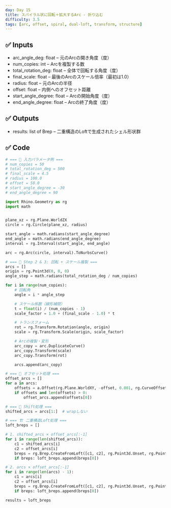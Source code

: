 ```yaml
---
day: Day 15
title: スパイラル状に回転＋拡大するArc - 折り込む
difficulty: 3.5
tags: [arc, offset, spiral, dual-loft, transform, structure]
---
```


## ✅ Inputs

- arc_angle_deg: float – 元のArcの開き角度（度）
- num_copies: int – Arcを複製する数
- total_rotation_deg: float – 全体で回転する角度（度）
- final_scale: float – 最後のArcのスケール倍率（最初は1.0）
- radius: float – 元のArcの半径
- offset: float – 内側へのオフセット距離
- start_angle_degree: float – Arcの開始角度（度）
- end_angle_degree: float – Arcの終了角度（度）

## ✅ Outputs

- results: list of Brep – 二重構造のLoftで生成されたシェル形状群

## ✅ Code

```python
# === 🔧 入力パラメータ例 ===
# num_copies = 50 
# total_rotation_deg = 500
# final_scale = 4.5
# radius = 100.0   
# offset = 50.0
# start_angle_degree = -30
# end_angle_degree = 90

import Rhino.Geometry as rg
import math


plane_xz = rg.Plane.WorldZX
circle = rg.Circle(plane_xz, radius)

start_angle = math.radians(start_angle_degree)
end_angle = math.radians(end_angle_degree)
interval = rg.Interval(start_angle, end_angle)

arc = rg.Arc(circle, interval).ToNurbsCurve()

# === 🔁 Step 2 & 3: 回転 + スケール複製 ===
arcs = []
origin = rg.Point3d(0, 0, 0)
angle_step = math.radians(total_rotation_deg / num_copies)

for i in range(num_copies):
    # 回転角
    angle = i * angle_step

    # スケール係数（線形補間）
    t = float(i) / (num_copies - 1)
    scale_factor = 1.0 + (final_scale - 1.0) * t

    # トランスフォーム
    rot = rg.Transform.Rotation(angle, origin)
    scale = rg.Transform.Scale(origin, scale_factor)

    # Arcの複製・変形
    arc_copy = arc.DuplicateCurve()
    arc_copy.Transform(scale)
    arc_copy.Transform(rot)

    arcs.append(arc_copy)

# === 📐 オフセット処理 ===
offset_arcs = []
for a in arcs:
    offsets = a.Offset(rg.Plane.WorldXY, -offset, 0.001, rg.CurveOffsetCornerStyle.Sharp)
    if offsets and len(offsets) > 0:
        offset_arcs.append(offsets[0])

# === 🔄 Shift処理 ===
shifted_arcs = arcs[1:]  # wrapしない

# === 🏗️ 二重構造Loft処理 ===
loft_breps = []

# 1. shifted_arcs × offset_arcs[:-1]
for i in range(len(shifted_arcs)):
    c1 = shifted_arcs[i]
    c2 = offset_arcs[i]
    breps = rg.Brep.CreateFromLoft([c1, c2], rg.Point3d.Unset, rg.Point3d.Unset, rg.LoftType.Normal, False)
    if breps: loft_breps.append(breps[0])

# 2. arcs × offset_arcs[:-1]
for i in range(len(arcs) - 1):
    c1 = arcs[i]
    c2 = offset_arcs[i]
    breps = rg.Brep.CreateFromLoft([c1, c2], rg.Point3d.Unset, rg.Point3d.Unset, rg.LoftType.Normal, False)
    if breps: loft_breps.append(breps[0])

results = loft_breps
``` 